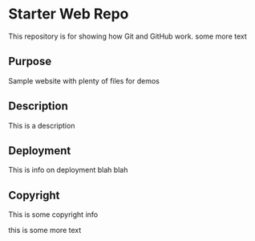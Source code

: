 # Starter Web Repo

This repository is for showing how Git and GitHub work. some more text    

## Purpose

Sample website with plenty of files for demos

## Description

This is a description

## Deployment

This is info on deployment blah blah

## Copyright

This is some copyright info

this is some more text

